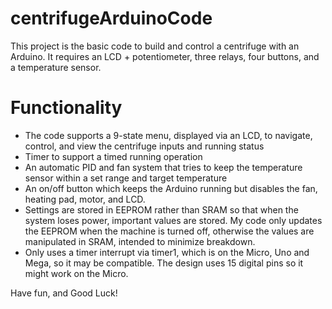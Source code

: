 # centrifugeArduinoCode
This project is the basic code to build and control a centrifuge with an Arduino.
It requires an LCD + potentiometer, three relays, four buttons, and a temperature sensor.

# Functionality
- The code supports a 9-state menu, displayed via an LCD, to navigate, control, and view the centrifuge inputs and running status
- Timer to support a timed running operation  
- An automatic PID and fan system that tries to keep the temperature sensor within a set range and target temperature
- An on/off button which keeps the Arduino running but disables the fan, heating pad, motor, and LCD.
- Settings are stored in EEPROM rather than SRAM so that when the system loses power, important values are stored. My code only updates the      EEPROM when the machine is turned off, otherwise the values are manipulated in SRAM, intended to minimize breakdown.
- Only uses a timer interrupt via timer1, which is on the Micro, Uno and Mega, so it may be compatible. The design uses 15 digital pins so it might work on the Micro.

Have fun, and Good Luck!

